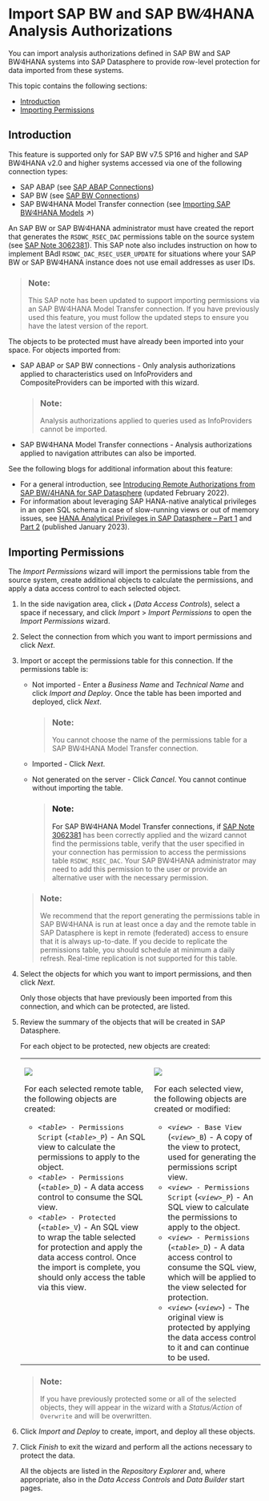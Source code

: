 <!-- loiof56e4271dc4943aa9f21223ce5c93873 -->

<link rel="stylesheet" type="text/css" href="../css/sap-icons.css"/>

# Import SAP BW and SAP BW∕4HANA Analysis Authorizations

You can import analysis authorizations defined in SAP BW and SAP BW∕4HANA systems into SAP Datasphere to provide row-level protection for data imported from these systems.

This topic contains the following sections:

-   [Introduction](import-sap-bw-and-sap-bw-4hana-analysis-authorizations-f56e427.md#loiof56e4271dc4943aa9f21223ce5c93873__section_introduction)
-   [Importing Permissions](import-sap-bw-and-sap-bw-4hana-analysis-authorizations-f56e427.md#loiof56e4271dc4943aa9f21223ce5c93873__section_importing_permissions)



<a name="loiof56e4271dc4943aa9f21223ce5c93873__section_introduction"/>

## Introduction

This feature is supported only for SAP BW v7.5 SP16 and higher and SAP BW∕4HANA v2.0 and higher systems accessed via one of the following connection types:

-   SAP ABAP \(see [SAP ABAP Connections](../Integrating-Data-Via-Connections/sap-abap-connections-a75c1aa.md)\)
-   SAP BW \(see [SAP BW Connections](../Integrating-Data-Via-Connections/sap-bw-connections-e589041.md)\)
-   SAP BW∕4HANA Model Transfer connection \(see [Importing SAP BW∕4HANA Models](https://help.sap.com/viewer/24f836070a704022a40c15442163e5cf/DEV_CURRENT/en-US/a3d4a2f91bea4810ba8839ff73577dac.html "You can import existing analytic queries from SAP BW∕4HANA into SAP Datasphere in order to build new models on top of them or enhance them.") :arrow_upper_right:\)

An SAP BW or SAP BW∕4HANA administrator must have created the report that generates the `RSDWC_RSEC_DAC` permissions table on the source system \(see [SAP Note 3062381](https://launchpad.support.sap.com/#/notes/3062381)\). This SAP note also includes instruction on how to implement BAdI `RSDWC_DAC_RSEC_USER_UPDATE` for situations where your SAP BW or SAP BW∕4HANA instance does not use email addresses as user IDs.

> ### Note:  
> This SAP note has been updated to support importing permissions via an SAP BW∕4HANA Model Transfer connection. If you have previously used this feature, you must follow the updated steps to ensure you have the latest version of the report.

The objects to be protected must have already been imported into your space. For objects imported from:

-   SAP ABAP or SAP BW connections - Only analysis authorizations applied to characteristics used on InfoProviders and CompositeProviders can be imported with this wizard.

    > ### Note:  
    > Analysis authorizations applied to queries used as InfoProviders cannot be imported.

-   SAP BW∕4HANA Model Transfer connections - Analysis authorizations applied to navigation attributes can also be imported.

See the following blogs for additional information about this feature:

-   For a general introduction, see [Introducing Remote Authorizations from SAP BW/4HANA for SAP Datasphere](https://blogs.sap.com/2021/09/23/introducing-remote-authorizations-from-sap-bw-4hana-for-sap-data-warehouse-cloud/) \(updated February 2022\).
-   For information about leveraging SAP HANA-native analytical privileges in an open SQL schema in case of slow-running views or out of memory issues, see [HANA Analytical Privileges in SAP Datasphere – Part 1](https://blogs.sap.com/2023/01/02/hana-analytical-privileges-in-sap-dwc-part-1/) and [Part 2](https://blogs.sap.com/2023/01/05/hana-analytical-privileges-in-sap-dwc-part-2/) \(published January 2023\).



<a name="loiof56e4271dc4943aa9f21223ce5c93873__section_importing_permissions"/>

## Importing Permissions

The *Import Permissions* wizard will import the permissions table from the source system, create additional objects to calculate the permissions, and apply a data access control to each selected object.

1.  In the side navigation area, click <span class="SAP-icons-V5"></span> \(*Data Access Controls*\), select a space if necessary, and click *Import* \> *Import Permissions* to open the *Import Permissions* wizard. 
2.  Select the connection from which you want to import permissions and click *Next*.
3.  Import or accept the permissions table for this connection. If the permissions table is:

    -   Not imported - Enter a *Business Name* and *Technical Name* and click *Import and Deploy*. Once the table has been imported and deployed, click *Next*.

        > ### Note:  
        > You cannot choose the name of the permissions table for a SAP BW∕4HANA Model Transfer connection.

    -   Imported - Click *Next*.
    -   Not generated on the server - Click *Cancel*. You cannot continue without importing the table.

        > ### Note:  
        > For SAP BW∕4HANA Model Transfer connections, if [SAP Note 3062381](https://launchpad.support.sap.com/#/notes/3062381) has been correctly applied and the wizard cannot find the permissions table, verify that the user specified in your connection has permission to access the permissions table `RSDWC_RSEC_DAC`. Your SAP BW∕4HANA administrator may need to add this permission to the user or provide an alternative user with the necessary permission.


    > ### Note:  
    > We recommend that the report generating the permissions table in SAP BW∕4HANA is run at least once a day and the remote table in SAP Datasphere is kept in remote \(federated\) access to ensure that it is always up-to-date. If you decide to replicate the permissions table, you should schedule at minimum a daily refresh. Real-time replication is not supported for this table.

4.  Select the objects for which you want to import permissions, and then click *Next*.

    Only those objects that have previously been imported from this connection, and which can be protected, are listed.

5.  Review the summary of the objects that will be created in SAP Datasphere.

    For each object to be protected, new objects are created:


    <table>
    <tr>
    <td valign="top">
    
    ![](images/Data_Access_Control_Import_-_Standard_fecfebf.png)

    For each selected remote table, the following objects are created:

    -   <code><i class="varname">&lt;table&gt;</i> - Permissions Script</code> \(<code><i class="varname">&lt;table&gt;</i>_P</code>\) - An SQL view to calculate the permissions to apply to the object.
    -   <code><i class="varname">&lt;table&gt;</i> - Permissions</code> \(<code><i class="varname">&lt;table&gt;</i>_D</code>\) - A data access control to consume the SQL view.
    -   <code><i class="varname">&lt;table&gt;</i> - Protected</code> \(<code><i class="varname">&lt;table&gt;</i>_V</code>\) - An SQL view to wrap the table selected for protection and apply the data access control. Once the import is complete, you should only access the table via this view.


    
    </td>
    <td valign="top">
    
    ![](images/Data_Access_Control_Import_-_Model_Transfer_339c553.png)

    For each selected view, the following objects are created or modified:

    -   <code><i class="varname">&lt;view&gt;</i> - Base View</code> \(<code><i class="varname">&lt;view&gt;</i>_B</code>\) - A copy of the view to protect, used for generating the permissions script view.
    -   <code><i class="varname">&lt;view&gt;</i> - Permissions Script</code> \(<code><i class="varname">&lt;view&gt;</i>_P</code>\) - An SQL view to calculate the permissions to apply to the object.
    -   <code><i class="varname">&lt;view&gt;</i> - Permissions</code> \(<code><i class="varname">&lt;table&gt;</i>_D</code>\) - A data access control to consume the SQL view, which will be applied to the view selected for protection.
    -   <code><i class="varname">&lt;view&gt;</i></code> \(<code><i class="varname">&lt;view&gt;</i></code>\) - The original view is protected by applying the data access control to it and can continue to be used.


    
    </td>
    </tr>
    </table>
    
    > ### Note:  
    > If you have previously protected some or all of the selected objects, they will appear in the wizard with a *Status/Action* of `Overwrite` and will be overwritten.

6.  Click *Import and Deploy* to create, import, and deploy all these objects.
7.  Click *Finish* to exit the wizard and perform all the actions necessary to protect the data.

    All the objects are listed in the *Repository Explorer* and, where appropriate, also in the *Data Access Controls* and *Data Builder* start pages.


